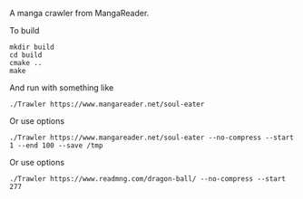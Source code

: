 A manga crawler from MangaReader.

To build

    mkdir build
    cd build
    cmake ..
    make

And run with something like

    ./Trawler https://www.mangareader.net/soul-eater 


Or use options

    ./Trawler https://www.mangareader.net/soul-eater --no-compress --start 1 --end 100 --save /tmp

Or use options

    ./Trawler https://www.readmng.com/dragon-ball/ --no-compress --start 277


